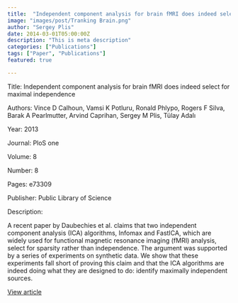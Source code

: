 ```yaml
---
title:  "Independent component analysis for brain fMRI does indeed select for maximal independence"
image: "images/post/Tranking Brain.png"
author: "Sergey Plis"
date: 2014-03-01T05:00:00Z
description: "This is meta description"
categories: ["Publications"]
tags: ["Paper", "Publications"]
featured: true

---
```

Title: Independent component analysis for brain fMRI does indeed select for maximal independence
  
Authors: Vince D Calhoun, Vamsi K Potluru, Ronald Phlypo, Rogers F Silva, Barak A Pearlmutter, Arvind Caprihan, Sergey M Plis, Tülay Adalı
  
Year: 2013
  
Journal: PloS one
  
Volume: 8
  
Number: 8
  
Pages: e73309
  
Publisher: Public Library of Science
  
Description:
  
A recent paper by Daubechies et al. claims that two independent component analysis (ICA) algorithms, Infomax and FastICA, which are widely used for functional magnetic resonance imaging (fMRI) analysis, select for sparsity rather than independence. The argument was supported by a series of experiments on synthetic data. We show that these experiments fall short of proving this claim and that the ICA algorithms are indeed doing what they are designed to do: identify maximally independent sources.

  
[View article](https://journals.plos.org/plosone/article?id=10.1371/journal.pone.0073309)  
